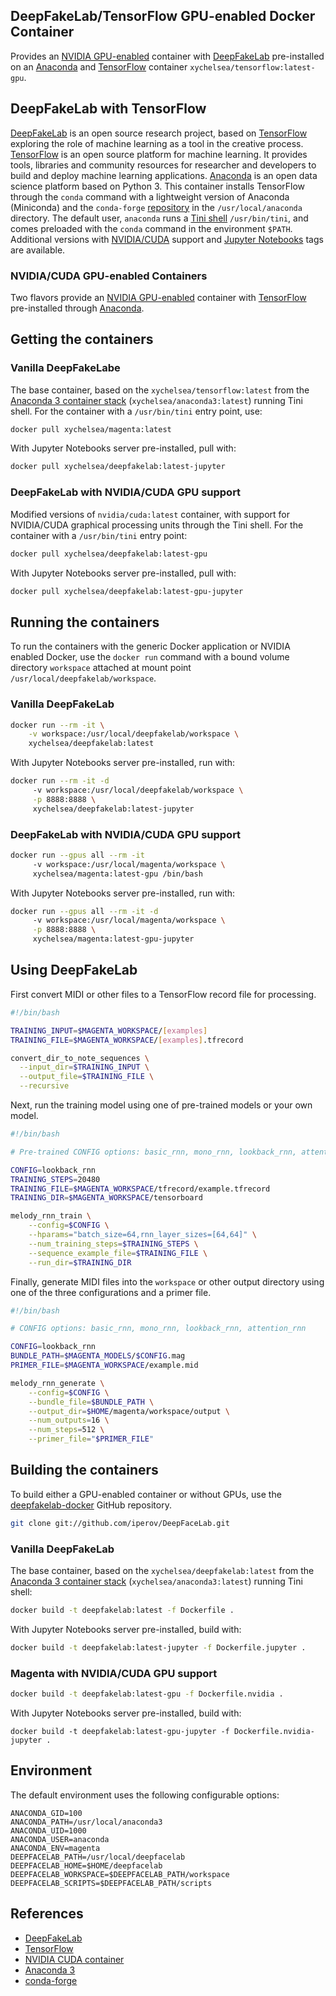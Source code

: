 DeepFakeLab/TensorFlow GPU-enabled Docker Container
-----

Provides an [NVIDIA GPU-enabled](https://hub.docker.com/r/nvidia/cuda) container with [DeepFakeLab](https://github.com/iperov/DeepFaceLab) pre-installed on an [Anaconda](https://www.anaconda.com/) and [TensorFlow](https://hub.docker.com/r/tensorflow/tensorflow) container ```xychelsea/tensorflow:latest-gpu```.

DeepFakeLab with TensorFlow
-----

[DeepFakeLab](https://magenta.tensorflow.org/) is an open source research project, based on [TensorFlow](https://tensorflow.org) exploring the role of machine learning as a tool in the creative process. [TensorFlow](https://tensorflow.org/) is an open source platform for machine learning. It provides tools, libraries and community resources for researcher and developers to build and deploy machine learning applications. [Anaconda](https://anaconda.com/) is an open data science platform based on Python 3. This container installs TensorFlow through the ```conda``` command with a lightweight version of Anaconda (Miniconda) and the ```conda-forge``` [repository](https://conda-forge.org/) in the ```/usr/local/anaconda``` directory. The default user, ```anaconda``` runs a [Tini shell](https://github.com/krallin/tini/) ```/usr/bin/tini```, and comes preloaded with the ```conda``` command in the environment ```$PATH```. Additional versions with [NVIDIA/CUDA](https://hub.docker.com/r/nvidia/cuda/) support and [Jupyter Notebooks](https://jupyter.org/) tags are available.

### NVIDIA/CUDA GPU-enabled Containers

Two flavors provide an [NVIDIA GPU-enabled](https://hub.docker.com/r/nvidia/cuda) container with [TensorFlow](https://tensorflow.org) pre-installed through [Anaconda](https://anaconda.com/).

## Getting the containers

### Vanilla DeepFakeLabe

The base container, based on the ```xychelsea/tensorflow:latest``` from the [Anaconda 3 container stack](https://hub.docker.com/r/xychelsea/anaconda3) (```xychelsea/anaconda3:latest```) running Tini shell. For the container with a ```/usr/bin/tini``` entry point, use:

```bash
docker pull xychelsea/magenta:latest
```

With Jupyter Notebooks server pre-installed, pull with:

```bash
docker pull xychelsea/deepfakelab:latest-jupyter
```

### DeepFakeLab with NVIDIA/CUDA GPU support

Modified versions of ```nvidia/cuda:latest``` container, with support for NVIDIA/CUDA graphical processing units through the Tini shell. For the container with a ```/usr/bin/tini``` entry point:

```bash
docker pull xychelsea/deepfakelab:latest-gpu
```

With Jupyter Notebooks server pre-installed, pull with:

```bash
docker pull xychelsea/deepfakelab:latest-gpu-jupyter
```

## Running the containers

To run the containers with the generic Docker application or NVIDIA enabled Docker, use the ```docker run``` command with a bound volume directory ```workspace``` attached at mount point ```/usr/local/deepfakelab/workspace```.

### Vanilla DeepFakeLab

```bash
docker run --rm -it \
    -v workspace:/usr/local/deepfakelab/workspace \
    xychelsea/deepfakelab:latest
```

With Jupyter Notebooks server pre-installed, run with:

```bash
docker run --rm -it -d
     -v workspace:/usr/local/deepfakelab/workspace \
     -p 8888:8888 \
     xychelsea/deepfakelab:latest-jupyter
```
### DeepFakeLab with NVIDIA/CUDA GPU support

```bash
docker run --gpus all --rm -it
     -v workspace:/usr/local/magenta/workspace \
     xychelsea/magenta:latest-gpu /bin/bash
```

With Jupyter Notebooks server pre-installed, run with:

```bash
docker run --gpus all --rm -it -d
     -v workspace:/usr/local/magenta/workspace \
     -p 8888:8888 \
     xychelsea/magenta:latest-gpu-jupyter
```

## Using DeepFakeLab

First convert MIDI or other files to a TensorFlow record file for processing.

```bash
#!/bin/bash

TRAINING_INPUT=$MAGENTA_WORKSPACE/[examples]
TRAINING_FILE=$MAGENTA_WORKSPACE/[examples].tfrecord

convert_dir_to_note_sequences \
  --input_dir=$TRAINING_INPUT \
  --output_file=$TRAINING_FILE \
  --recursive
```

Next, run the training model using one of pre-trained models or your own model.

```bash
#!/bin/bash

# Pre-trained CONFIG options: basic_rnn, mono_rnn, lookback_rnn, attention_rnn

CONFIG=lookback_rnn
TRAINING_STEPS=20480
TRAINING_FILE=$MAGENTA_WORKSPACE/tfrecord/example.tfrecord
TRAINING_DIR=$MAGENTA_WORKSPACE/tensorboard

melody_rnn_train \
    --config=$CONFIG \
    --hparams="batch_size=64,rnn_layer_sizes=[64,64]" \
    --num_training_steps=$TRAINING_STEPS \
    --sequence_example_file=$TRAINING_FILE \
    --run_dir=$TRAINING_DIR
```

Finally, generate MIDI files into the ```workspace``` or other output directory using one of the three configurations and a primer file.

```bash
#!/bin/bash

# CONFIG options: basic_rnn, mono_rnn, lookback_rnn, attention_rnn

CONFIG=lookback_rnn
BUNDLE_PATH=$MAGENTA_MODELS/$CONFIG.mag
PRIMER_FILE=$MAGENTA_WORKSPACE/example.mid

melody_rnn_generate \
    --config=$CONFIG \
    --bundle_file=$BUNDLE_PATH \
    --output_dir=$HOME/magenta/workspace/output \
    --num_outputs=16 \
    --num_steps=512 \
    --primer_file="$PRIMER_FILE"
```

## Building the containers

To build either a GPU-enabled container or without GPUs, use the [deepfakelab-docker](https://github.com/xychelsea/magenta-docker) GitHub repository.

```bash
git clone git://github.com/iperov/DeepFaceLab.git
```

### Vanilla DeepFakeLab

The base container, based on the ```xychelsea/deepfakelab:latest``` from the [Anaconda 3 container stack](https://hub.docker.com/r/xychelsea/anaconda3) (```xychelsea/anaconda3:latest```) running Tini shell:

```bash
docker build -t deepfakelab:latest -f Dockerfile .
```

With Jupyter Notebooks server pre-installed, build with:

```bash
docker build -t deepfakelab:latest-jupyter -f Dockerfile.jupyter .
```

### Magenta with NVIDIA/CUDA GPU support

```bash
docker build -t deepfakelab:latest-gpu -f Dockerfile.nvidia .
```

With Jupyter Notebooks server pre-installed, build with:

```
docker build -t deepfakelab:latest-gpu-jupyter -f Dockerfile.nvidia-jupyter .
```

## Environment

The default environment uses the following configurable options:

```
ANACONDA_GID=100
ANACONDA_PATH=/usr/local/anaconda3
ANACONDA_UID=1000
ANACONDA_USER=anaconda
ANACONDA_ENV=magenta
DEEPFACELAB_PATH=/usr/local/deepfacelab
DEEPFACELAB_HOME=$HOME/deepfacelab
DEEPFACELAB_WORKSPACE=$DEEPFACELAB_PATH/workspace
DEEPFACELAB_SCRIPTS=$DEEPFACELAB_PATH/scripts
```

## References

- [DeepFakeLab](https://github.com/iperov/DeepFaceLab)
- [TensorFlow](https://tensorflow.org)
- [NVIDIA CUDA container](https://hub.docker.com/r/nvidia/cuda)
- [Anaconda 3](https://www.anaconda.com/blog/tensorflow-in-anaconda)
- [conda-forge](https://conda-forge.org/)
